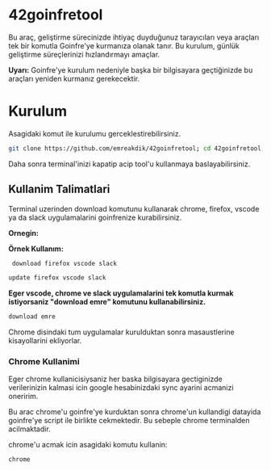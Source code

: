 # 42goinfretool

Bu araç, geliştirme sürecinizde ihtiyaç duyduğunuz tarayıcıları veya araçları tek bir komutla Goinfre'ye kurmanıza olanak tanır. Bu kurulum, günlük geliştirme süreçlerinizi hızlandırmayı amaçlar.

**Uyarı:** Goinfre'ye kurulum nedeniyle başka bir bilgisayara geçtiğinizde bu araçları yeniden kurmanız gerekecektir.

# Kurulum

Asagidaki komut ile kurulumu gerceklestirebilirsiniz. 
```bash
git clone https://github.com/emreakdik/42goinfretool; cd 42goinfretool; ./install.sh
```

Daha sonra terminal'inizi kapatip acip tool'u kullanmaya baslayabilirsiniz.

## Kullanim Talimatlari

Terminal uzerinden download komutunu kullanarak chrome, firefox, vscode ya da slack uygulamalarini goinfrenize kurabilirsiniz.

**Ornegin:**

**Örnek Kullanım:**
```bash
 download firefox vscode slack
```
```bash
update firefox vscode slack
```


**Eger vscode, chrome ve slack uygulamalarini tek komutla kurmak istiyorsaniz "download emre" komutunu kullanabilirsiniz.**

```bash
download emre
```

Chrome disindaki tum uygulamalar kurulduktan sonra masaustlerine kisayollarini ekliyorlar.

### Chrome Kullanimi

Eger chrome kullanicisiysaniz her baska bilgisayara gectiginizde verilerinizin kalmasi icin google hesabinizdaki sync ayarini acmanizi oneririm.

Bu arac chrome'u goinfre'ye kurduktan sonra chrome'un kullandigi datayida goinfre'ye script ile birlikte cekmektedir. Bu sebeple chrome terminalden acilmaktadir.

chrome'u acmak icin asagidaki komutu kullanin:

```bash
chrome
```

